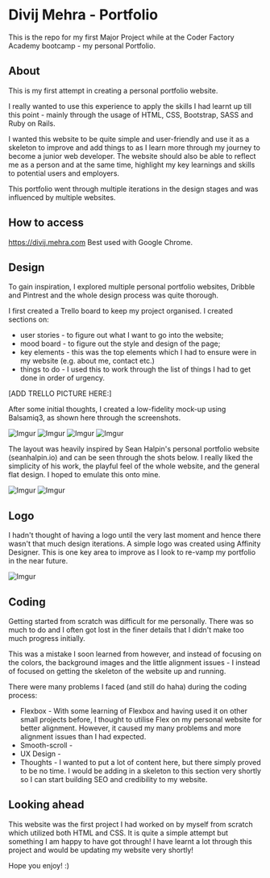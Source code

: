 # Divij Mehra - Portfolio

This is the repo for my first Major Project while at the Coder Factory Academy bootcamp - my personal Portfolio.

## About

This is my first attempt in creating a personal portfolio website.

I really wanted to use this experience to apply the skills I had learnt up till this point - mainly through the usage of HTML, CSS, Bootstrap, SASS and Ruby on Rails.

I wanted this website to be quite simple and user-friendly and use it as a skeleton to improve and add things to as I learn more through my journey to become a junior web developer. The website should also be able to reflect me as a person and at the same time, highlight my key learnings and skills to potential users and employers.

This portfolio went through multiple iterations in the design stages and was influenced by multiple websites.

## How to access

https://divij.mehra.com
Best used with Google Chrome.

## Design

To gain inspiration, I explored multiple personal portfolio websites, Dribble and Pintrest and the whole design process was quite thorough.

I first created a Trello board to keep my project organised.
I created sections on:
- user stories - to figure out what I want to go into the website;
- mood board - to figure out the style and design of the page;
- key elements - this was the top elements which I had to ensure were in my website (e.g. about me, contact etc.)
- things to do - I used this to work through the list of things I had to get done in order of urgency.

[ADD TRELLO PICTURE HERE:]

After some initial thoughts, I created a low-fidelity mock-up using Balsamiq3, as shown here through the screenshots.

![Imgur](http://i.imgur.com/xCG1S1j.png)
![Imgur](http://i.imgur.com/dVzp7Wh.png)
![Imgur](http://i.imgur.com/nTif9CJ.png)
![Imgur](http://i.imgur.com/F2W1kvr.png)

The layout was heavily inspired by Sean Halpin's personal portfolio website (seanhalpin.io) and can be seen through the shots below. I really liked the simplicity of his work, the playful feel of the whole website, and the general flat design. I hoped to emulate this onto mine.

![Imgur](http://i.imgur.com/HLRJLKn.png)
![Imgur](http://i.imgur.com/RP91zbq.png)

## Logo

I hadn't thought of having a logo until the very last moment and hence there wasn't that much design iterations. A simple logo was created using Affinity Designer. This is one key area to improve as I look to re-vamp my portfolio in the near future.

![Imgur](http://i.imgur.com/fjqpqYO.png)

## Coding  

Getting started from scratch was difficult for me personally. There was so much to do and I often got lost in the finer details that I didn't make too much progress initially.

This was a mistake I soon learned from however, and instead of focusing on the colors, the background images and the little alignment issues - I instead of focused on getting the skeleton of the website up and running.

There were many problems I faced (and still do haha) during the coding process:
- Flexbox - With some learning of Flexbox and having used it on other small projects before, I thought to utilise Flex on my personal website for better alignment. However, it caused my many problems and more alignment issues than I had expected.
- Smooth-scroll -
- UX Design -
- Thoughts - I wanted to put a lot of content here, but there simply proved to be no time. I would be adding in a skeleton to this section very shortly so I can start building SEO and credibility to my website.

## Looking ahead

This website was the first project I had worked on by myself from scratch which utilized both HTML and CSS. It is quite a simple attempt but something I am happy to have got through! I have learnt a lot through this project and would be updating my website very shortly!

Hope you enjoy! :) 
